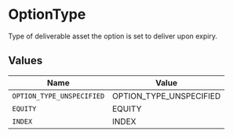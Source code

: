 # OptionType

Type of deliverable asset the option is set to deliver upon expiry.


## Values

| Name                      | Value                     |
| ------------------------- | ------------------------- |
| `OPTION_TYPE_UNSPECIFIED` | OPTION_TYPE_UNSPECIFIED   |
| `EQUITY`                  | EQUITY                    |
| `INDEX`                   | INDEX                     |
